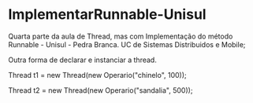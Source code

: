 # ImplementarRunnable-Unisul
Quarta parte da aula de Thread, mas com Implementação do método Runnable - Unisul - Pedra Branca. UC de Sistemas Distribuidos e Mobile; 

Outra forma de declarar e instanciar a thread.

Thread t1 = new Thread(new Operario("chinelo", 100));

Thread t2 = new Thread(new Operario("sandalia", 500));
